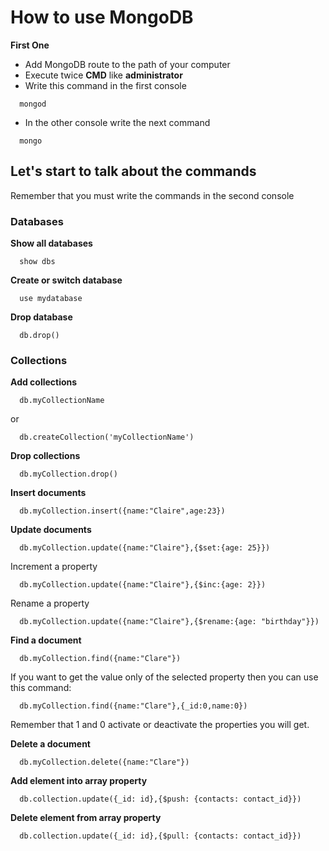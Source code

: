 # How to use MongoDB

**First One**
- Add MongoDB route to the path of your computer
- Execute twice **CMD** like **administrator**
- Write this command in the first console
``` console
  mongod
```
- In the other console write the next command
``` console
  mongo
```

## Let's start to talk about the commands
Remember that you must write the commands in the second console

### Databases
**Show all databases**
``` console
  show dbs
```
**Create or switch database**
``` console
  use mydatabase
```

**Drop database**
``` console
  db.drop()
```
### Collections
**Add collections**
``` console
  db.myCollectionName
```
or
``` console
  db.createCollection('myCollectionName')
```
**Drop collections**
``` console
  db.myCollection.drop()
```

**Insert documents**
``` console
  db.myCollection.insert({name:"Claire",age:23})
```

**Update documents**
``` console
  db.myCollection.update({name:"Claire"},{$set:{age: 25}})
```

Increment a property
``` console
  db.myCollection.update({name:"Claire"},{$inc:{age: 2}})
```

Rename a property
``` console
  db.myCollection.update({name:"Claire"},{$rename:{age: "birthday"}})
```

**Find a document**
``` console
  db.myCollection.find({name:"Clare"})
```
If you want to get the value only of the selected property then you can use this command:
``` console
  db.myCollection.find({name:"Clare"},{_id:0,name:0})
```
Remember that 1 and 0 activate or deactivate the properties you will get.


**Delete a document**
``` console
  db.myCollection.delete({name:"Clare"})
```

**Add element into array property**
``` console
  db.collection.update({_id: id},{$push: {contacts: contact_id}})
```

**Delete element from array property**
``` console
  db.collection.update({_id: id},{$pull: {contacts: contact_id}})
```

